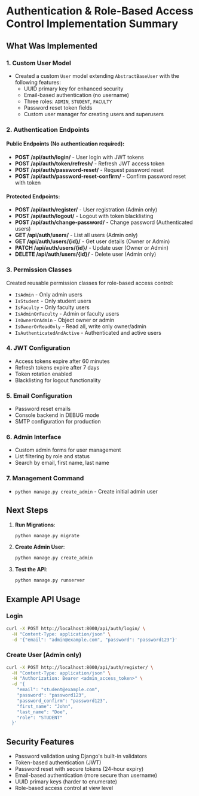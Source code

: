 # Authentication & Role-Based Access Control Implementation Summary

## What Was Implemented

### 1. Custom User Model
- Created a custom `User` model extending `AbstractBaseUser` with the following features:
  - UUID primary key for enhanced security
  - Email-based authentication (no username)
  - Three roles: `ADMIN`, `STUDENT`, `FACULTY`
  - Password reset token fields
  - Custom user manager for creating users and superusers

### 2. Authentication Endpoints

#### Public Endpoints (No authentication required):
- **POST /api/auth/login/** - User login with JWT tokens
- **POST /api/auth/token/refresh/** - Refresh JWT access token
- **POST /api/auth/password-reset/** - Request password reset
- **POST /api/auth/password-reset-confirm/** - Confirm password reset with token

#### Protected Endpoints:
- **POST /api/auth/register/** - User registration (Admin only)
- **POST /api/auth/logout/** - Logout with token blacklisting
- **POST /api/auth/change-password/** - Change password (Authenticated users)
- **GET /api/auth/users/** - List all users (Admin only)
- **GET /api/auth/users/{id}/** - Get user details (Owner or Admin)
- **PATCH /api/auth/users/{id}/** - Update user (Owner or Admin)
- **DELETE /api/auth/users/{id}/** - Delete user (Admin only)

### 3. Permission Classes
Created reusable permission classes for role-based access control:

- `IsAdmin` - Only admin users
- `IsStudent` - Only student users
- `IsFaculty` - Only faculty users
- `IsAdminOrFaculty` - Admin or faculty users
- `IsOwnerOrAdmin` - Object owner or admin
- `IsOwnerOrReadOnly` - Read all, write only owner/admin
- `IsAuthenticatedAndActive` - Authenticated and active users

### 4. JWT Configuration
- Access tokens expire after 60 minutes
- Refresh tokens expire after 7 days
- Token rotation enabled
- Blacklisting for logout functionality

### 5. Email Configuration
- Password reset emails
- Console backend in DEBUG mode
- SMTP configuration for production

### 6. Admin Interface
- Custom admin forms for user management
- List filtering by role and status
- Search by email, first name, last name

### 7. Management Command
- `python manage.py create_admin` - Create initial admin user

## Next Steps

1. **Run Migrations**:
   ```bash
   python manage.py migrate
   ```

2. **Create Admin User**:
   ```bash
   python manage.py create_admin
   ```

3. **Test the API**:
   ```bash
   python manage.py runserver
   ```

## Example API Usage

### Login
```bash
curl -X POST http://localhost:8000/api/auth/login/ \
  -H "Content-Type: application/json" \
  -d '{"email": "admin@example.com", "password": "password123"}'
```

### Create User (Admin only)
```bash
curl -X POST http://localhost:8000/api/auth/register/ \
  -H "Content-Type: application/json" \
  -H "Authorization: Bearer <admin_access_token>" \
  -d '{
    "email": "student@example.com",
    "password": "password123",
    "password_confirm": "password123",
    "first_name": "John",
    "last_name": "Doe",
    "role": "STUDENT"
  }'
```

## Security Features
- Password validation using Django's built-in validators
- Token-based authentication (JWT)
- Password reset with secure tokens (24-hour expiry)
- Email-based authentication (more secure than username)
- UUID primary keys (harder to enumerate)
- Role-based access control at view level
